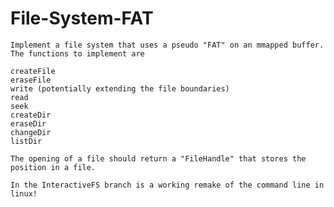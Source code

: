 # File-System-FAT 

    Implement a file system that uses a pseudo "FAT" on an mmapped buffer.
    The functions to implement are

    createFile
    eraseFile
    write (potentially extending the file boundaries)
    read
    seek
    createDir
    eraseDir
    changeDir
    listDir

    The opening of a file should return a "FileHandle" that stores the position in a file.

    In the InteractiveFS branch is a working remake of the command line in linux!
